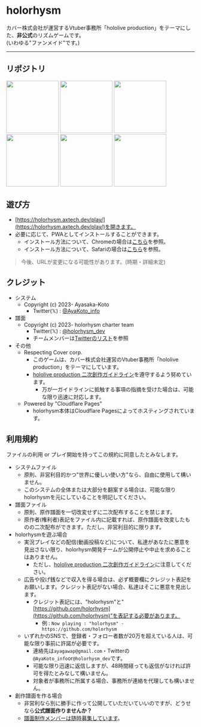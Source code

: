 # holorhysm

カバー株式会社が運営するVtuber事務所「hololive production」をテーマにした、**非公式**のリズムゲームです。  
(いわゆる"ファンメイド"です。)

---

## リポジトリ

<a href="https://github.com/holorhysm/.github"><img src="https://cdn.jsdelivr.net/gh/holorhysm/.github/assets/repo-thumbnail/github.png" width="140px"></a>
<a href="https://github.com/holorhysm/system"><img src="https://cdn.jsdelivr.net/gh/holorhysm/.github/assets/repo-thumbnail/system.png" width="140px"></a>
<a href="https://github.com/holorhysm/holorhysm.github.io"><img src="https://cdn.jsdelivr.net/gh/holorhysm/.github/assets/repo-thumbnail/github.io.png" width="140px"></a>
<a href="https://github.com/holorhysm/editor"><img src="https://cdn.jsdelivr.net/gh/holorhysm/.github/assets/repo-thumbnail/editor.png" width="140px"></a>
<a href="https://github.com/holorhysm/promotion"><img src="https://cdn.jsdelivr.net/gh/holorhysm/.github/assets/repo-thumbnail/promotion.png" width="140px"></a>
<a href="https://github.com/holorhysm/assets"><img src="https://cdn.jsdelivr.net/gh/holorhysm/.github/assets/repo-thumbnail/assets.png" width="140px"></a>

## 遊び方

- [https://holorhysm.axtech.dev/play/](https://holorhysm.axtech.dev/play/)を開きます。
- 必要に応じて、PWAとしてインストールすることができます。
    - インストール方法について、Chromeの場合は[こちら](https://support.google.com/chrome/answer/9658361)を参照。
    - インストール方法について、Safariの場合は[こちら](https://support.apple.com/ja-jp/guide/iphone/iph42ab2f3a7/ios#iph4f9a47bbc)を参照。

> 今後、URLが変更になる可能性があります。(時期・詳細未定)

## クレジット

- システム
    - Copyright (c) 2023- Ayasaka-Koto
        - Twitter(𝕏) : [@AyaKoto_info](https://twitter.com/AyaKoto_info)
- 譜面
    - Copyright (c) 2023- holorhysm charter team
        - Twitter(𝕏) : [@holorhysm_dev](https://twitter.com/holorhysm_dev)
        - チームメンバーは[Twitterのリスト](https://twitter.com/i/lists/1696356193327804694)を参照
- その他
    - Respecting Cover corp.
        - このゲームは、カバー株式会社運営のVtuber事務所「hololive production」をテーマにしています。
        - [hololive production 二次創作ガイドライン](https://hololivepro.com/terms/)を遵守するよう努めています。
            - 万が一ガイドラインに抵触する事項の指摘を受けた場合は、可能な限り迅速に対応します。
    - Powered by "Cloudflare Pages"
        - holorhysm本体はCloudflare Pagesによってホスティングされています。

## 利用規約

ファイルの利用 or プレイ開始を持ってこの規約に同意したとみなします。

- システムファイル
    - 原則、非営利目的かつ"世界に優しい使い方"なら、自由に使用して構いません。
    - このシステムの全体または大部分を翻案する場合は、可能な限りholorhysmを元にしていることを明記してください。
- 譜面ファイル
    - 原則、原作譜面を一切改変せずに二次配布することを禁じます。
    - 原作者(権利者)表記をファイル内に記載すれば、原作譜面を改変したものの二次配布ができます。ただし、非営利目的に限ります。
- holorhysmを遊ぶ場合
    - 実況プレイなどの配信(動画投稿など)について、私達があなたに悪意を見出さない限り、holorhysm開発チームが公開停止や中止を求めることはありません。
        - ただし、[hololive production 二次創作ガイドライン](https://hololivepro.com/terms/)に注意してください。
    - 広告や投げ銭などで収入を得る場合は、必ず概要欄にクレジット表記をお願いします。クレジット表記がない場合、私達はそこに悪意を見出します。
        - クレジット表記には、"holorhysm"と"[https://github.com/holorhysm](https://github.com/holorhysm)"を表記する必要があります。
            - 例 : `Now playing : "holorhysm" - https://github.com/holorhysm`
    - いずれかのSNSで、登録者・フォロー者数が20万を超えている人は、可能な限り事前に許諾が必要です。
        - 連絡先は`ayagawap@gmail.com`・Twitterの`@AyaKoto_info`or`@holorhysm_dev`です。
        - 可能な限り迅速に返信しますが、48時間経っても返信がなければ許可を得たとみなして構いません。
        - 対象者が事務所に所属する場合、事務所が連絡を代理しても構いません。
- 創作譜面を作る場合
    - 非営利なら別に勝手に作って公開していただいていいのですが、どうせなら**公式譜面作りませんか？**
    - [譜面制作メンバーは随時募集しています](https://note.com/axt_ayakoto/n/ne5fe9a5cc93d)。
